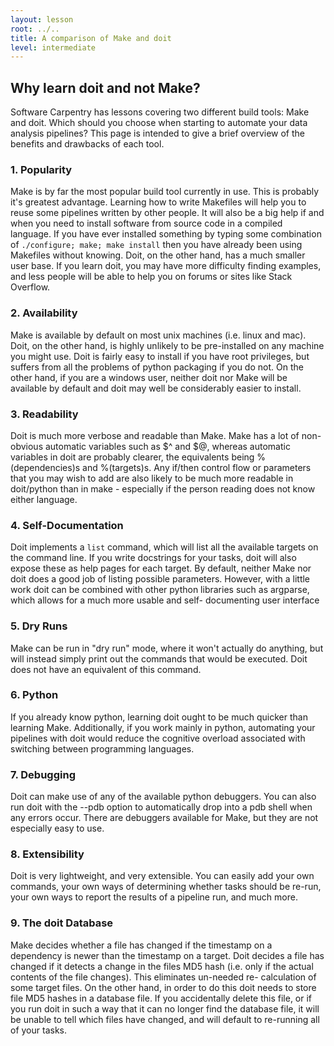 ```yaml
---
layout: lesson
root: ../..
title: A comparison of Make and doit
level: intermediate
---
```


## Why learn doit and not Make?

Software Carpentry has lessons covering two different build
tools: Make and doit. Which should you choose when starting
to automate your data analysis pipelines? This page is intended
to give a brief overview of the benefits and drawbacks of each
tool.

### 1. Popularity

Make is by far the most popular build tool currently in use. This
is probably it's greatest advantage. Learning how to write 
Makefiles will help you to reuse some pipelines written by other
people. It will also be a big help if and when you need to
install software from source code in a compiled language. If you
have ever installed something by typing some combination of
`./configure; make; make install` then you have already been
using Makefiles without knowing. Doit, on the other hand,
has a much smaller user base. If you learn doit, you may have
more difficulty finding examples, and less people will be able
to help you on forums or sites like Stack Overflow.

### 2. Availability

Make is available by default on most unix machines (i.e. linux 
and mac). Doit, on the other hand, is highly unlikely to be
pre-installed on any machine you might use. Doit is fairly
easy to install if you have root privileges, but suffers from 
all the problems of python packaging if you do not. On the other
hand, if you are a windows user, neither doit nor Make will
be available by default and doit may well be considerably easier
to install.

### 3. Readability

Doit is much more verbose and readable than Make. Make has a lot
of non-obvious automatic variables such as $^ and $@, whereas
automatic variables in doit are probably clearer, the equivalents
being %(dependencies)s and %(targets)s. Any if/then control flow
or parameters that you may wish to add are also likely to be
much more readable in doit/python than in make - especially if
the person reading does not know either language.

### 4. Self-Documentation

Doit implements a `list` command, which will list all the
available targets on the command line. If you write docstrings
for your tasks, doit will also expose these as help pages for
each target. By default, neither Make nor doit does a good job
of listing possible parameters. However, with a little work
doit can be combined with other python libraries such as
argparse, which allows for a much more usable and self-
documenting user interface

### 5. Dry Runs

Make can be run in "dry run" mode, where it won't actually do
anything, but will instead simply print out the commands
that would be executed. Doit does not have an equivalent of
this command.

### 6. Python

If you already know python, learning doit ought to be much
quicker than learning Make. Additionally, if you work mainly
in python, automating your pipelines with doit would reduce
the cognitive overload associated with switching between
programming languages.

### 7. Debugging

Doit can make use of any of the available python debuggers.
You can also run doit with the --pdb option to automatically
drop into a pdb shell when any errors occur. There are 
debuggers available for Make, but they are not especially 
easy to use.

### 8. Extensibility

Doit is very lightweight, and very extensible. You can easily
add your own commands, your own ways of determining whether
tasks should be re-run, your own ways to report the results
of a pipeline run, and much more.

### 9. The doit Database

Make decides whether a file has changed if the timestamp
on a dependency is newer than the timestamp on a target.
Doit decides a file has changed if it detects a change
in the files MD5 hash (i.e. only if the actual contents
of the file changes). This eliminates un-needed re-
calculation of some target files. On the other hand, in
order to do this doit needs to store file MD5 hashes in
a database file. If you accidentally delete this file,
or if you run doit in such a way that it can no longer
find the database file, it will be unable to tell which files 
have changed, and will default to re-running all of your 
tasks.

